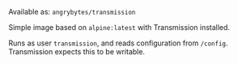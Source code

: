 Available as: `angrybytes/transmission`

Simple image based on `alpine:latest` with Transmission installed.

Runs as user `transmission`, and reads configuration from `/config`.
Transmission expects this to be writable.
